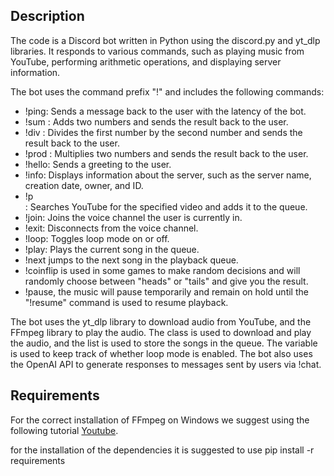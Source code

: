 

## Description
The code is a Discord bot written in Python using the discord.py and yt_dlp libraries. It responds to various commands, such as playing music from YouTube, performing arithmetic operations, and displaying server information.

The bot uses the command prefix "!" and includes the following commands:

* !ping: Sends a message back to the user with the latency of the bot.
* !sum <numOne> <numTwo>: Adds two numbers and sends the result back to the user.
* !div <numOne> <numTwo>: Divides the first number by the second number and sends the result back to the user.
* !prod <numOne> <numTwo>: Multiplies two numbers and sends the result back to the user.
* !hello: Sends a greeting to the user.
* !info: Displays information about the server, such as the server name, creation date, owner, and ID.
* !p <search>: Searches YouTube for the specified video and adds it to the queue.
* !join: Joins the voice channel the user is currently in.
* !exit: Disconnects from the voice channel.
* !loop: Toggles loop mode on or off.
* !play: Plays the current song in the queue.
* !next jumps to the next song in the playback queue.
* !coinflip is used in some games  to make random decisions and will randomly choose between "heads" or "tails" and give you the result.
* !pause, the music will pause temporarily and remain on hold until the "!resume" command is used to resume playback.

The bot uses the yt_dlp library to download audio from YouTube, and the FFmpeg library to play the audio. The class is used to download and play the audio, and the list is used to store the songs in the queue. The variable is used to keep track of whether loop mode is enabled. The bot also uses the OpenAI API to generate responses to messages sent by users via !chat.

## Requirements
For the correct installation of FFmpeg on Windows we suggest using the following tutorial  [Youtube](https://www.youtube.com/watch?v=re_IEwXlcXU).

  
for the installation of the dependencies it is suggested to use pip install -r requirements

